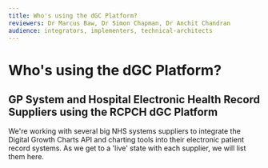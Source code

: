 ```yaml
---
title: Who's using the dGC Platform?
reviewers: Dr Marcus Baw, Dr Simon Chapman, Dr Anchit Chandran
audience: integrators, implementers, technical-architects
---
```


# Who's using the dGC Platform?

## GP System and Hospital Electronic Health Record Suppliers using the RCPCH dGC Platform
We're working with several big NHS systems suppliers to integrate the Digital Growth Charts API and charting tools into their electronic patient record systems. As we get to a 'live' state with each supplier, we will list them here.

<!--
## Research and Publications done with the API/python


## Other Organisations using the RCPCH dGC Platform
-->
<!--
this bit is hidden from the published site (but is visible in GH source)

to add:
NHSE/X as commissioners
NHSD - using python package in DAE for Maternity project
Trusts - Northumberland
-->
